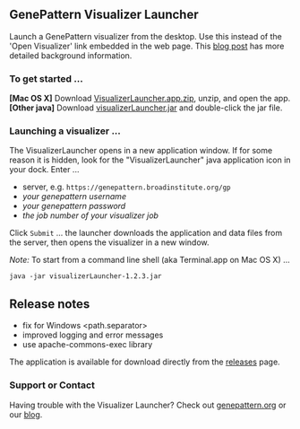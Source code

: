 ## GenePattern Visualizer Launcher

Launch a GenePattern visualizer from the desktop. Use this instead of the 'Open Visualizer' link embedded in the web page. This [blog post](http://software.broadinstitute.org/cancer/software/genepattern/blog/2017/03/16/java-applet-based-visualizers-no-longer-function-in-any-browser) has more detailed background information.

### To get started ...
**\[Mac OS X\]** Download [VisualizerLauncher.app.zip](https://github.com/genepattern/VisualizerLauncher/releases/download/v1.2.3/VisualizerLauncher.app.zip), unzip, and open the app.</dd>
**\[Other java\]** Download [visualizerLauncher.jar](https://github.com/genepattern/VisualizerLauncher/releases/download/v1.2.3/visualizerLauncher-1.2.3.jar) and double-click the jar file.

### Launching a visualizer ...
The VisualizerLauncher opens in a new application window. If for some reason it is hidden, look for the "VisualizerLauncher" java application icon in your dock. Enter ...
* server, e.g. `https://genepattern.broadinstitute.org/gp`
* _your genepattern username_
* _your genepattern password_
* _the job number of your visualizer job_

Click `Submit` ... the launcher downloads the application and data files from the server, then opens the visualizer in a new window.
<!--
Name | Value
------------: | :-------------
server | https://genepattern.broadinstitute.org/gp
username | _your genepattern username_
password | _your genepattern password_
job number | _the job number of your visualizer job_
-->

*Note:* To start from a command line shell (aka Terminal.app on Mac OS X) ...
```
java -jar visualizerLauncher-1.2.3.jar
```
## Release notes
* fix for Windows <path.separator>
* improved logging and error messages
* use apache-commons-exec library

The application is available for download directly from the [releases](https://github.com/genepattern/VisualizerLauncher/releases) page.

### Support or Contact

Having trouble with the Visualizer Launcher? Check out [genepattern.org](https://genepattern.org/) or our [blog](http://software.broadinstitute.org/cancer/software/genepattern/blog).
